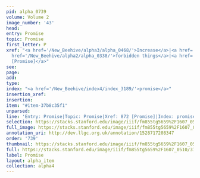 ```yaml
---
pid: alpha_0739
volume: Volume 2
image_number: '43'
head: 
entry: Promise
topic: Promise
first_letter: P
xref: "<a href='/New_Beehive/alpha3/alpha_0468/'>Increase</a>|<a href='/New_Beehive/alpha1/alpha_0218/'>Degree</a>|<a
  href='/New_Beehive/alpha2/alpha_0338/'>forbidden things</a>|<a href='/New_Beehive/toc_vol2/toc2_162/'>872
  [Promise]</a>"
see: 
page: 
add: 
type: 
index: "<a href='/New_Beehive/index4/index_3189/'>promise</a>"
insertion_xref: 
insertion: 
item: "#item-37b8c35f1"
unparsed: 
line: 'Entry: Promise|Topic: Promise|Xref: 872 [Promise]|Index: promise|#item-37b8c35f1'
selection: https://stacks.stanford.edu/image/iiif/fm855tg5659%2F1607_0510/375,3841,3009,466/full/0/default.jpg
full_image: https://stacks.stanford.edu/image/iiif/fm855tg5659%2F1607_0510/full/full/0/default.jpg
annotation_uri: http://dev.llgc.org.uk/annotation/1528717208347
order: '739'
thumbnail: https://stacks.stanford.edu/image/iiif/fm855tg5659%2F1607_0510/375,3841,600,180/250,/0/default.jpg
full: https://stacks.stanford.edu/image/iiif/fm855tg5659%2F1607_0510/375,3841,3009,466/full/0/default.jpg
label: Promise
layout: alpha_item
collection: alpha4
---
```

